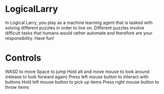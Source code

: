 # LogicalLarry
In Logical Larry, you play as a machine learning agent that is tasked with solving different puzzles in order to live on. Different puzzles involve difficult tasks that humans would rather automate and therefore are your responsibility. Have fun!

# Controls

WASD to move
Space to jump
Hold alt and move mouse to look around (release to look forward again)
Press left mouse button to interact with buttons
Hold left mouse button to pick up items
Press right mouse button to throw items
